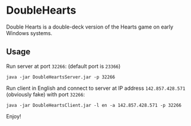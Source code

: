 # DoubleHearts
Double Hearts is a double-deck version of the Hearts game on early Windows systems. 

## Usage
Run server at port `32266`: (default port is `23366`)
```
java -jar DoubleHeartsServer.jar -p 32266
```

Run client in English and connect to server at IP address `142.857.428.571` (obviously fake) with port `32266`:
```
java -jar DoubleHeartsClient.jar -l en -a 142.857.428.571 -p 32266 
```

Enjoy!
